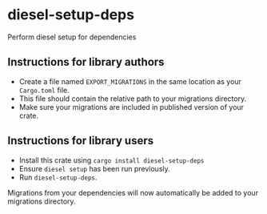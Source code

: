 # diesel-setup-deps
Perform diesel setup for dependencies


## Instructions for library authors

- Create a file named `EXPORT_MIGRATIONS` in the same location as your `Cargo.toml` file.
- This file should contain the relative path to your migrations directory.
- Make sure your migrations are included in published version of your crate.


## Instructions for library users

- Install this crate using `cargo install diesel-setup-deps`
- Ensure `diesel setup` has been run previously.
- Run `diesel-setup-deps`.

Migrations from your dependencies will now automatically be added to your migrations directory.
